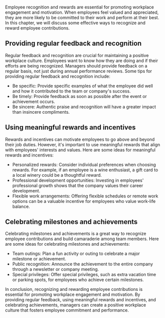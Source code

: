 
Employee recognition and rewards are essential for promoting workplace engagement and motivation. When employees feel valued and appreciated, they are more likely to be committed to their work and perform at their best. In this chapter, we will discuss some effective ways to recognize and reward employee contributions.

Providing regular feedback and recognition
------------------------------------------

Regular feedback and recognition are crucial for maintaining a positive workplace culture. Employees want to know how they are doing and if their efforts are being recognized. Managers should provide feedback on a regular basis, not just during annual performance reviews. Some tips for providing regular feedback and recognition include:

* Be specific: Provide specific examples of what the employee did well and how it contributed to the team or company's success.
* Be timely: Provide feedback as soon as possible after the event or achievement occurs.
* Be sincere: Authentic praise and recognition will have a greater impact than insincere compliments.

Using meaningful rewards and incentives
---------------------------------------

Rewards and incentives can motivate employees to go above and beyond their job duties. However, it's important to use meaningful rewards that align with employees' interests and values. Here are some ideas for meaningful rewards and incentives:

* Personalized rewards: Consider individual preferences when choosing rewards. For example, if an employee is a wine enthusiast, a gift card to a local winery could be a thoughtful reward.
* Professional development opportunities: Investing in employees' professional growth shows that the company values their career development.
* Flexible work arrangements: Offering flexible schedules or remote work options can be a valuable incentive for employees who value work-life balance.

Celebrating milestones and achievements
---------------------------------------

Celebrating milestones and achievements is a great way to recognize employee contributions and build camaraderie among team members. Here are some ideas for celebrating milestones and achievements:

* Team outings: Plan a fun activity or outing to celebrate a major milestone or achievement.
* Public recognition: Announce the achievement to the entire company through a newsletter or company meeting.
* Special privileges: Offer special privileges, such as extra vacation time or parking spots, for employees who achieve certain milestones.

In conclusion, recognizing and rewarding employee contributions is essential for promoting workplace engagement and motivation. By providing regular feedback, using meaningful rewards and incentives, and celebrating achievements, managers can create a positive workplace culture that fosters employee commitment and performance.

